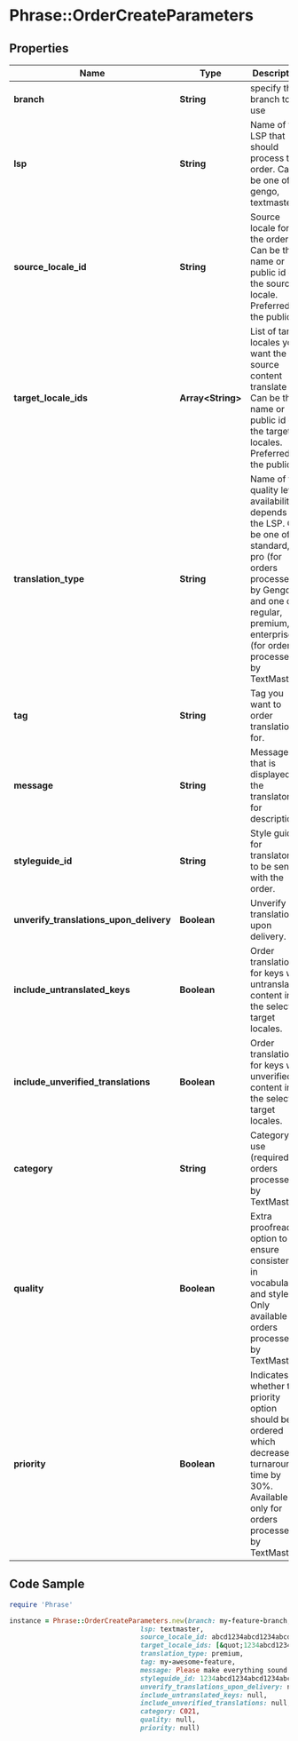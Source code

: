 # Phrase::OrderCreateParameters

## Properties

Name | Type | Description | Notes
------------ | ------------- | ------------- | -------------
**branch** | **String** | specify the branch to use | [optional] 
**lsp** | **String** | Name of the LSP that should process this order. Can be one of gengo, textmaster. | [optional] 
**source_locale_id** | **String** | Source locale for the order. Can be the name or public id of the source locale. Preferred is the public id. | [optional] 
**target_locale_ids** | **Array&lt;String&gt;** | List of target locales you want the source content translate to. Can be the name or public id of the target locales. Preferred is the public id. | [optional] 
**translation_type** | **String** | Name of the quality level, availability depends on the LSP. Can be one of:  standard, pro (for orders processed by Gengo) and one of regular, premium, enterprise (for orders processed by TextMaster) | [optional] 
**tag** | **String** | Tag you want to order translations for. | [optional] 
**message** | **String** | Message that is displayed to the translators for description. | [optional] 
**styleguide_id** | **String** | Style guide for translators to be sent with the order. | [optional] 
**unverify_translations_upon_delivery** | **Boolean** | Unverify translations upon delivery. | [optional] 
**include_untranslated_keys** | **Boolean** | Order translations for keys with untranslated content in the selected target locales. | [optional] 
**include_unverified_translations** | **Boolean** | Order translations for keys with unverified content in the selected target locales. | [optional] 
**category** | **String** | Category to use (required for orders processed by TextMaster). | [optional] 
**quality** | **Boolean** | Extra proofreading option to ensure consistency in vocabulary and style. Only available for orders processed by TextMaster. | [optional] 
**priority** | **Boolean** | Indicates whether the priority option should be ordered which decreases turnaround time by 30%. Available only for orders processed by TextMaster. | [optional] 

## Code Sample

```ruby
require 'Phrase'

instance = Phrase::OrderCreateParameters.new(branch: my-feature-branch,
                                 lsp: textmaster,
                                 source_locale_id: abcd1234abcd1234abcd1234abcd1234,
                                 target_locale_ids: [&quot;1234abcd1234abcd1234abcd1234abcd&quot;,&quot;abcd1234abcd1234abcd1234abcd1234&quot;],
                                 translation_type: premium,
                                 tag: my-awesome-feature,
                                 message: Please make everything sound really nice :),
                                 styleguide_id: 1234abcd1234abcd1234abcd1234abcd,
                                 unverify_translations_upon_delivery: null,
                                 include_untranslated_keys: null,
                                 include_unverified_translations: null,
                                 category: C021,
                                 quality: null,
                                 priority: null)
```


